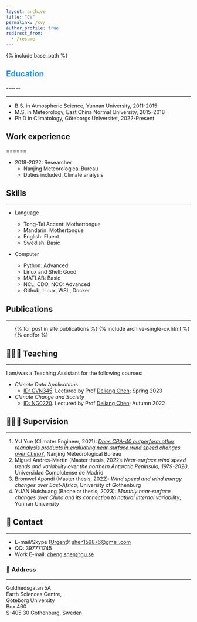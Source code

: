 ```yaml
---
layout: archive
title: "CV"
permalink: /cv/
author_profile: true
redirect_from:
  - /resume
---
```


{% include base_path %}

## <font color=#1E90FF>Education</font>
------<hr style="border: 1px solid gray">
* B.S. in Atmospheric Science, Yunnan University, 2011-2015
* M.S. in Meteorology, East China Normal University, 2015-2018
* Ph.D in Climatology, Göteborgs Universitet, 2022-Present

## Work experience
======
* 2018-2022: Researcher
  * Nanjing Meteorological Bureau
  * Duties included: Climate analysis
  
## Skills
------
* Language
  * Tong-Tai Accent: Mothertongue
  * Mandarin: Mothertongue
  * English: Fluent
  * Swedish: Basic

* Computer
  * Python: Advanced
  * Linux and Shell: Good
  * MATLAB: Basic
  * NCL, CDO, NCO: Advanced
  * Github, Linux, WSL, Docker

## Publications
------
  <ul>{% for post in site.publications %}
    {% include archive-single-cv.html %}
  {% endfor %}</ul>
  
## 🧑🏻‍🏫 Teaching
------
I am/was a Teaching Assistant for the following courses:
- *Climate Data Applications*
  - [ID: GVN345](https://www.gu.se/en/study-gothenburg/climate-data-applications-gvn345). Lectured by Prof [Deliang Chen](http://rcg.gvc.gu.se/dc/); Spring  2023
- *Climate Change and Society*
  - [ID: NG0220](https://www.gu.se/en/study-gothenburg/climate-change-and-society-ng0220). Lectured by Prof [Deliang Chen](http://rcg.gvc.gu.se/dc/); Autumn 2022

## 👨🏻‍🔬 Supervision
------
1. YU Yue (Climater Engineer, 2021): *[Does CRA-40 outperform other reanalysis products in evaluating near-surface wind speed changes over China?](https://www.sciencedirect.com/science/article/pii/S0169809521005044)*, Nanjing Meteorological Bureau
2. Miguel Andres-Martin (Master thesis, 2022): *Near-surface wind speed trends and variability over the northern Antarctic Peninsula, 1979-2020*, Universidad Complutense de Madrid
3. Bromwel Apondi (Master thesis, 2022): *Wind speed and wind energy changes over East-Africa*, University of Gothenburg
4. YUAN Huishuang (Bachelor thesis, 2023): *Monthly near-surface changes over China and its connection to natural internal variability*, Yunnan University

## 🤙 Contact
------
- E-mail/Skype (<u>Urgent</u>): shen159876@gmail.com
- QQ: 397771745
- Work E-mail: cheng.shen@gu.se

### 🏢 Address
------
Guldhedsgatan 5A \
Earth Sciences Centre, \
Göteborg University \
Box 460 \
S-405 30 Gothenburg, Sweden